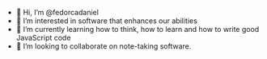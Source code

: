 - 👋 Hi, I’m @fedorcadaniel
- 👀 I’m interested in software that enhances our abilities
- 🌱 I’m currently learning how to think, how to learn and how to write good JavaScript code
- 💞️ I’m looking to collaborate on note-taking software.


<!---
fedorcadaniel/fedorcadaniel is a ✨ special ✨ repository because its `README.md` (this file) appears on your GitHub profile.
You can click the Preview link to take a look at your changes.
--->
